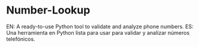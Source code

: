 # Number-Lookup
EN: A ready-to-use Python tool to validate and analyze phone numbers. ES: Una herramienta en Python lista para usar para validar y analizar números telefónicos.
